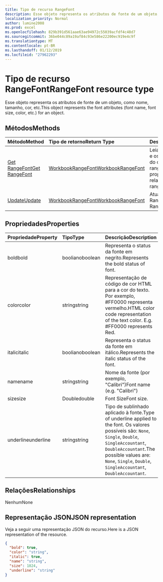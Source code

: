 ```yaml
---
title: Tipo de recurso RangeFont
description: Esse objeto representa os atributos de fonte de um objeto, como nome, tamanho, cor, etc.
localization_priority: Normal
author: lumine2008
ms.prod: excel
ms.openlocfilehash: 829b391d561aae63ae94972c55039acfdf4c48d7
ms.sourcegitcommit: 36be044c89a19af84c93e586e22200ec919e4c9f
ms.translationtype: MT
ms.contentlocale: pt-BR
ms.lasthandoff: 01/12/2019
ms.locfileid: "27962293"
---
```

# <a name="rangefont-resource-type"></a><span data-ttu-id="e2034-103">Tipo de recurso RangeFont</span><span class="sxs-lookup"><span data-stu-id="e2034-103">RangeFont resource type</span></span>

<span data-ttu-id="e2034-104">Esse objeto representa os atributos de fonte de um objeto, como nome, tamanho, cor, etc.</span><span class="sxs-lookup"><span data-stu-id="e2034-104">This object represents the font attributes (font name, font size, color, etc.) for an object.</span></span>


## <a name="methods"></a><span data-ttu-id="e2034-105">Métodos</span><span class="sxs-lookup"><span data-stu-id="e2034-105">Methods</span></span>

| <span data-ttu-id="e2034-106">Método</span><span class="sxs-lookup"><span data-stu-id="e2034-106">Method</span></span>           | <span data-ttu-id="e2034-107">Tipo de retorno</span><span class="sxs-lookup"><span data-stu-id="e2034-107">Return Type</span></span>    |<span data-ttu-id="e2034-108">Descrição</span><span class="sxs-lookup"><span data-stu-id="e2034-108">Description</span></span>|
|:---------------|:--------|:----------|
|[<span data-ttu-id="e2034-109">Get RangeFont</span><span class="sxs-lookup"><span data-stu-id="e2034-109">Get RangeFont</span></span>](../api/rangefont-get.md) | [<span data-ttu-id="e2034-110">WorkbookRangeFont</span><span class="sxs-lookup"><span data-stu-id="e2034-110">WorkbookRangeFont</span></span>](rangefont.md) |<span data-ttu-id="e2034-111">Leia as propriedades e os relacionamentos do objeto rangeFormat.</span><span class="sxs-lookup"><span data-stu-id="e2034-111">Read properties and relationships of rangeFont object.</span></span>|
|[<span data-ttu-id="e2034-112">Update</span><span class="sxs-lookup"><span data-stu-id="e2034-112">Update</span></span>](../api/rangefont-update.md) | [<span data-ttu-id="e2034-113">WorkbookRangeFont</span><span class="sxs-lookup"><span data-stu-id="e2034-113">WorkbookRangeFont</span></span>](rangefont.md)   |<span data-ttu-id="e2034-114">Atualize o objeto RangeFont.</span><span class="sxs-lookup"><span data-stu-id="e2034-114">Update RangeFont object.</span></span> |

## <a name="properties"></a><span data-ttu-id="e2034-115">Propriedades</span><span class="sxs-lookup"><span data-stu-id="e2034-115">Properties</span></span>
| <span data-ttu-id="e2034-116">Propriedade</span><span class="sxs-lookup"><span data-stu-id="e2034-116">Property</span></span>     | <span data-ttu-id="e2034-117">Tipo</span><span class="sxs-lookup"><span data-stu-id="e2034-117">Type</span></span>   |<span data-ttu-id="e2034-118">Descrição</span><span class="sxs-lookup"><span data-stu-id="e2034-118">Description</span></span>|
|:---------------|:--------|:----------|
|<span data-ttu-id="e2034-119">bold</span><span class="sxs-lookup"><span data-stu-id="e2034-119">bold</span></span>|<span data-ttu-id="e2034-120">booliano</span><span class="sxs-lookup"><span data-stu-id="e2034-120">boolean</span></span>|<span data-ttu-id="e2034-121">Representa o status da fonte em negrito.</span><span class="sxs-lookup"><span data-stu-id="e2034-121">Represents the bold status of font.</span></span>|
|<span data-ttu-id="e2034-122">color</span><span class="sxs-lookup"><span data-stu-id="e2034-122">color</span></span>|<span data-ttu-id="e2034-123">string</span><span class="sxs-lookup"><span data-stu-id="e2034-123">string</span></span>|<span data-ttu-id="e2034-p101">Representação de código de cor HTML para a cor do texto. Por exemplo, #FF0000 representa vermelho.</span><span class="sxs-lookup"><span data-stu-id="e2034-p101">HTML color code representation of the text color. E.g. #FF0000 represents Red.</span></span>|
|<span data-ttu-id="e2034-127">italic</span><span class="sxs-lookup"><span data-stu-id="e2034-127">italic</span></span>|<span data-ttu-id="e2034-128">booliano</span><span class="sxs-lookup"><span data-stu-id="e2034-128">boolean</span></span>|<span data-ttu-id="e2034-129">Representa o status da fonte em itálico.</span><span class="sxs-lookup"><span data-stu-id="e2034-129">Represents the italic status of the font.</span></span>|
|<span data-ttu-id="e2034-130">name</span><span class="sxs-lookup"><span data-stu-id="e2034-130">name</span></span>|<span data-ttu-id="e2034-131">string</span><span class="sxs-lookup"><span data-stu-id="e2034-131">string</span></span>|<span data-ttu-id="e2034-132">Nome da fonte (por exemplo, "Calibri")</span><span class="sxs-lookup"><span data-stu-id="e2034-132">Font name (e.g. "Calibri")</span></span>|
|<span data-ttu-id="e2034-133">size</span><span class="sxs-lookup"><span data-stu-id="e2034-133">size</span></span>|<span data-ttu-id="e2034-134">Double</span><span class="sxs-lookup"><span data-stu-id="e2034-134">double</span></span>|<span data-ttu-id="e2034-135">Font Size</span><span class="sxs-lookup"><span data-stu-id="e2034-135">Font size.</span></span>|
|<span data-ttu-id="e2034-136">underline</span><span class="sxs-lookup"><span data-stu-id="e2034-136">underline</span></span>|<span data-ttu-id="e2034-137">string</span><span class="sxs-lookup"><span data-stu-id="e2034-137">string</span></span>|<span data-ttu-id="e2034-138">Tipo de sublinhado aplicado à fonte.</span><span class="sxs-lookup"><span data-stu-id="e2034-138">Type of underline applied to the font.</span></span> <span data-ttu-id="e2034-139">Os valores possíveis são: `None`, `Single`, `Double`, `SingleAccountant`, `DoubleAccountant`.</span><span class="sxs-lookup"><span data-stu-id="e2034-139">The possible values are: `None`, `Single`, `Double`, `SingleAccountant`, `DoubleAccountant`.</span></span>|

## <a name="relationships"></a><span data-ttu-id="e2034-140">Relações</span><span class="sxs-lookup"><span data-stu-id="e2034-140">Relationships</span></span>
<span data-ttu-id="e2034-141">Nenhum</span><span class="sxs-lookup"><span data-stu-id="e2034-141">None</span></span>


## <a name="json-representation"></a><span data-ttu-id="e2034-142">Representação JSON</span><span class="sxs-lookup"><span data-stu-id="e2034-142">JSON representation</span></span>

<span data-ttu-id="e2034-143">Veja a seguir uma representação JSON do recurso.</span><span class="sxs-lookup"><span data-stu-id="e2034-143">Here is a JSON representation of the resource.</span></span>

<!--{
  "blockType": "resource",
  "optionalProperties": [],
  "baseType": "microsoft.graph.entity",
  "@odata.type": "microsoft.graph.workbookRangeFont"
}-->

```json
{
  "bold": true,
  "color": "string",
  "italic": true,
  "name": "string",
  "size": 1024,
  "underline": "string"
}

```

<!-- uuid: 8fcb5dbc-d5aa-4681-8e31-b001d5168d79
2015-10-25 14:57:30 UTC -->
<!-- {
  "type": "#page.annotation",
  "description": "RangeFont resource",
  "keywords": "",
  "section": "documentation",
  "tocPath": ""
}-->
